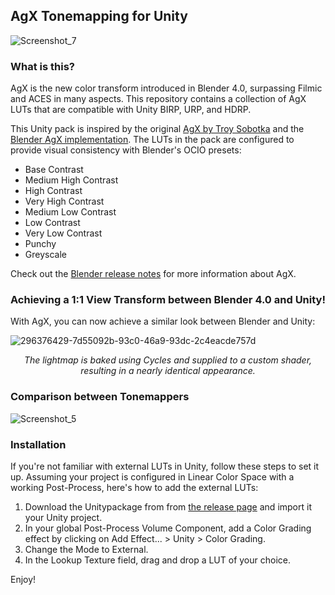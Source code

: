 ## AgX Tonemapping for Unity

![Screenshot_7](https://github.com/FairplexVR/AgX-Luts-Unity/assets/31825109/c21a5d90-6ee3-43a6-8bff-c352057ed1d7)

### What is this?

AgX is the new color transform introduced in Blender 4.0, surpassing Filmic and ACES in many aspects. This repository contains a collection of AgX LUTs that are compatible with Unity BIRP, URP, and HDRP.

This Unity pack is inspired by the original [AgX by Troy Sobotka](https://github.com/sobotka/AgX) and the [Blender AgX implementation](https://github.com/EaryChow/AgX). The LUTs in the pack are configured to provide visual consistency with Blender's OCIO presets:

- Base Contrast
- Medium High Contrast
- High Contrast
- Very High Contrast
- Medium Low Contrast
- Low Contrast
- Very Low Contrast
- Punchy
- Greyscale

Check out the [Blender release notes](https://wiki.blender.org/wiki/Reference/Release_Notes/4.0/Color_Management) for more information about AgX.

### Achieving a 1:1 View Transform between Blender 4.0 and Unity!

With AgX, you can now achieve a similar look between Blender and Unity:

![296376429-7d55092b-93c0-46a9-93dc-2c4eacde757d](https://github.com/FairplexVR/AgX-Tonemapping-Unity/assets/31825109/a4287499-fe71-46bd-9439-db3872e56894)
*<div align="center">The lightmap is baked using Cycles and supplied to a custom shader, resulting in a nearly identical appearance.</div>*

### Comparison between Tonemappers

![Screenshot_5](https://github.com/FairplexVR/AgX-Luts-Unity/assets/31825109/675911cb-5bf1-4b39-bbd5-7dee3e2af6a2)

### Installation

If you're not familiar with external LUTs in Unity, follow these steps to set it up. Assuming your project is configured in Linear Color Space with a working Post-Process, here's how to add the external LUTs:

1. Download the Unitypackage from from [the release page](https://github.com/FairplexVR/AgX-Tonemapping-Unity/releases/tag/1.0.0) and import it your Unity project.
2. In your global Post-Process Volume Component, add a Color Grading effect by clicking on Add Effect... > Unity > Color Grading.
3. Change the Mode to External.
4. In the Lookup Texture field, drag and drop a LUT of your choice.

Enjoy!